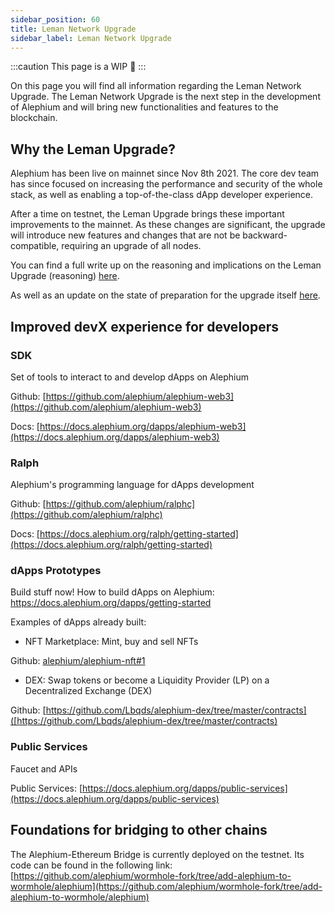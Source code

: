 ```yaml
---
sidebar_position: 60
title: Leman Network Upgrade
sidebar_label: Leman Network Upgrade
---
```


:::caution
This page is a WIP 🚧
:::

On this page you will find all information regarding the Leman Network Upgrade. The Leman Network Upgrade is the next step in the development of Alephium and will bring new functionalities and features to the blockchain.

## Why the Leman Upgrade?

Alephium has been live on mainnet since Nov 8th 2021. The core dev team has since focused on increasing the performance and security of the whole stack, as well as enabling a top-of-the-class dApp developer experience.

After a time on testnet, the Leman Upgrade brings these important improvements to the mainnet. As these changes are significant, the upgrade will introduce new features and changes that are not be backward-compatible, requiring an upgrade of all nodes.

You can find a full write up on the reasoning and implications on the Leman Upgrade (reasoning) [here](https://medium.com/@alephium/announcing-the-leman-network-upgrade-c01a81e65f0e).

As well as an update on the state of preparation for the upgrade itself [here](https://medium.com/@alephium/the-leman-upgrade-2-232e3374abc4).



## Improved devX experience for developers


### SDK

Set of tools to interact to and develop dApps on Alephium


Github: [https://github.com/alephium/alephium-web3](https://github.com/alephium/alephium-web3)

Docs: [https://docs.alephium.org/dapps/alephium-web3](https://docs.alephium.org/dapps/alephium-web3)
 

### Ralph

Alephium's programming language for dApps development


Github: [https://github.com/alephium/ralphc](https://github.com/alephium/ralphc)

Docs:  [https://docs.alephium.org/ralph/getting-started](https://docs.alephium.org/ralph/getting-started)


### dApps Prototypes

Build stuff now! How to build dApps on Alephium: https://docs.alephium.org/dapps/getting-started


Examples of dApps already built:

- NFT Marketplace: Mint, buy and sell NFTs

Github: [alephium/alephium-nft#1](alephium/alephium-nft#1)


- DEX: Swap tokens or become a Liquidity Provider (LP) on a Decentralized Exchange (DEX)

Github: [https://github.com/Lbqds/alephium-dex/tree/master/contracts]([https://github.com/Lbqds/alephium-dex/tree/master/contracts)


### Public Services

Faucet and APIs

Public Services: [https://docs.alephium.org/dapps/public-services](https://docs.alephium.org/dapps/public-services)



## Foundations for bridging to other chains

The Alephium-Ethereum Bridge is currently deployed on the testnet. Its code can be found in the following link: [https://github.com/alephium/wormhole-fork/tree/add-alephium-to-wormhole/alephium](https://github.com/alephium/wormhole-fork/tree/add-alephium-to-wormhole/alephium)







